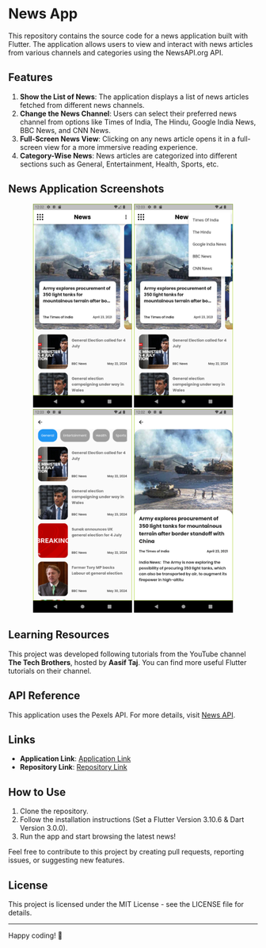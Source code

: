 # News App

This repository contains the source code for a news application built with Flutter. The application allows users to view and interact with news articles from various channels and categories using the NewsAPI.org API.

## Features

1. **Show the List of News**: The application displays a list of news articles fetched from different news channels.
2. **Change the News Channel**: Users can select their preferred news channel from options like Times of India, The Hindu, Google India News, BBC News, and CNN News.
3. **Full-Screen News View**: Clicking on any news article opens it in a full-screen view for a more immersive reading experience.
4. **Category-Wise News**: News articles are categorized into different sections such as General, Entertainment, Health, Sports, etc.

## News Application Screenshots
<p align="center">
    <img src="https://github.com/official-shashi/News-Application/blob/main/screenshot/HomeScreen.png" alt="Home Screen" width="200"/>
    <img src="https://github.com/official-shashi/News-Application/blob/main/screenshot/NewsChannel.png" alt="News Channel Screen" width="200"/>
    <img src="https://github.com/official-shashi/News-Application/blob/main/screenshot/CategoryList.png" alt="Category Screen" width="200"/>
    <img src="https://github.com/official-shashi/News-Application/blob/main/screenshot/FullScreen.png" alt="Full Screen" width="200"/>
</p>

## Learning Resources

This project was developed following tutorials from the YouTube channel **The Tech Brothers**, hosted by **Aasif Taj**. You can find more useful Flutter tutorials on their channel.

## API Reference

This application uses the Pexels API. For more details, visit [News API](newsapi.org).

## Links

- **Application Link**: [Application Link](https://github.com/official-shashi/News-Application/blob/main/screenshot/NewsApplication.apk)
- **Repository Link**: [Repository Link](https://github.com/official-shashi/News-Application)

## How to Use

1. Clone the repository.
2. Follow the installation instructions (Set a Flutter Version 3.10.6 & Dart Version 3.0.0).
3. Run the app and start browsing the latest news!

Feel free to contribute to this project by creating pull requests, reporting issues, or suggesting new features.

## License

This project is licensed under the MIT License - see the LICENSE file for details.

---

Happy coding! 🚀
